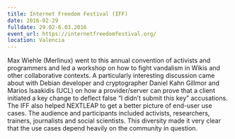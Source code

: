 ```yaml
---
title: Internet Freedom Festival (IFF)
date: 2016-02-29
fulldate: 29.02-6.03.2016
event_url: https://internetfreedomfestival.org/
location: Valencia
---
```


Max Wiehle (Merlinux) went to this annual convention of activists and programmers and led a workshop on how to fight vandalism in Wikis and other collaborative contexts. A particularly interesting discussion came about with Debian developer and cryptographer Daniel Kahn Gillmor and Marios Isaakidis (UCL) on how a provider/server can prove that a client initiated a key change to deflect false “I didn’t submit this key” accusations. The IFF also helped NEXTLEAP to get a better picture of end-user use cases. The audience and participants included activists, researchers, trainers, journalists and social scientists. This diversity made it very clear that the use cases depend heavily on the community in question.
